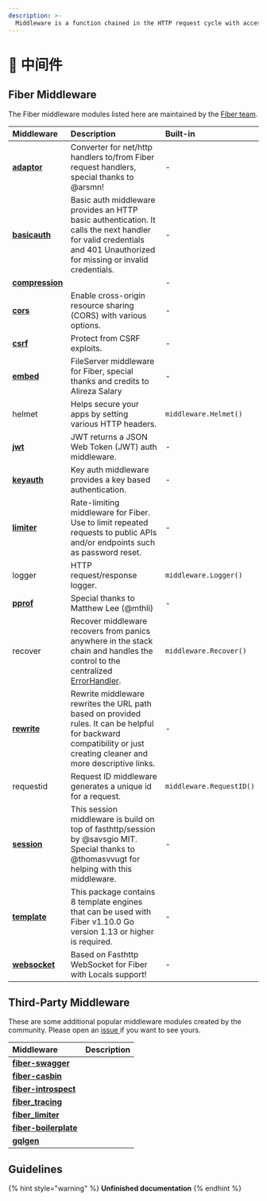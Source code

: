 ```yaml
---
description: >-
  Middleware is a function chained in the HTTP request cycle with access to the Context which it uses to perform a specific action, for example, logging every request or enabling CORS.
---
```


# 🧬 中间件

## Fiber Middleware

 The Fiber middleware modules listed here are maintained by the [Fiber team](https://github.com/orgs/gofiber/people).

| Middleware                                                | Description                                                                                                                                                           | Built-in                 |
|:--------------------------------------------------------- |:--------------------------------------------------------------------------------------------------------------------------------------------------------------------- |:------------------------ |
| [**adaptor**](https://github.com/gofiber/adaptor)         | Converter for net/http handlers to/from Fiber request handlers, special thanks to @arsmn!                                                                             | -                        |
| [**basicauth**](https://github.com/gofiber/basicauth)     | Basic auth middleware provides an HTTP basic authentication. It calls the next handler for valid credentials and 401 Unauthorized for missing or invalid credentials. | -                        |
| [**compression**](https://github.com/gofiber/compression) |                                                                                                                                                                       | -                        |
| [**cors**](https://github.com/gofiber/cors)               | Enable cross-origin resource sharing \(CORS\) with various options.                                                                                                 | -                        |
| [**csrf**](https://github.com/gofiber/csrf)               | Protect from CSRF exploits.                                                                                                                                           | -                        |
| [**embed**](https://github.com/gofiber/embed)             | FileServer middleware for Fiber, special thanks and credits to Alireza Salary                                                                                         | -                        |
| helmet                                                    | Helps secure your apps by setting various HTTP headers.                                                                                                               | `middleware.Helmet()`    |
| [**jwt**](https://github.com/gofiber/jwt)                 | JWT returns a JSON Web Token \(JWT\) auth middleware.                                                                                                               | -                        |
| [**keyauth**](https://github.com/gofiber/keyauth)         | Key auth middleware provides a key based authentication.                                                                                                              | -                        |
| [**limiter**](https://github.com/gofiber/limiter)         | Rate-limiting middleware for Fiber. Use to limit repeated requests to public APIs and/or endpoints such as password reset.                                            | -                        |
| logger                                                    | HTTP request/response logger.                                                                                                                                         | `middleware.Logger()`    |
| [**pprof**](https://github.com/gofiber/pprof)             | Special thanks to Matthew Lee \(@mthli\)                                                                                                                            | -                        |
| recover                                                   | Recover middleware recovers from panics anywhere in the stack chain and handles the control to the centralized[ ErrorHandler](error-handling.md).                     | `middleware.Recover()`   |
| [**rewrite**](https://github.com/gofiber/rewrite)         | Rewrite middleware rewrites the URL path based on provided rules. It can be helpful for backward compatibility or just creating cleaner and more descriptive links.   | -                        |
| requestid                                                 | Request ID middleware generates a unique id for a request.                                                                                                            | `middleware.RequestID()` |
| [**session**](https://github.com/gofiber/session)         | This session middleware is build on top of fasthttp/session by @savsgio MIT. Special thanks to @thomasvvugt for helping with this middleware.                         | -                        |
| [**template**](https://github.com/gofiber/template)       | This package contains 8 template engines that can be used with Fiber v1.10.0 Go version 1.13 or higher is required.                                                   | -                        |
| [**websocket**](https://github.com/gofiber/websocket)     | Based on Fasthttp WebSocket for Fiber with Locals support!                                                                                                            | -                        |

## Third-Party Middleware

These are some additional popular middleware modules created by the community. Please open an [issue ](https://github.com/gofiber/fiber/issues)if you want to see yours.

| Middleware                                                                | Description |
|:------------------------------------------------------------------------- |:----------- |
| [**fiber-swagger**](https://github.com/arsmn/fiber-swagger)               |             |
| [**fiber-casbin**](https://github.com/arsmn/fiber-casbin)                 |             |
| [**fiber-introspect**](https://github.com/arsmn/fiber-introspect)         |             |
| [**fiber\_tracing**](https://github.com/shareed2k/fiber_tracing)        |             |
| [**fiber\_limiter**](https://github.com/shareed2k/fiber_limiter)        |             |
| [**fiber-boilerplate**](https://github.com/thomasvvugt/fiber-boilerplate) |             |
| [**gqlgen**](https://github.com/arsmn/gqlgen)                             |             |

## Guidelines

{% hint style="warning" %}
**Unfinished documentation**
{% endhint %}

